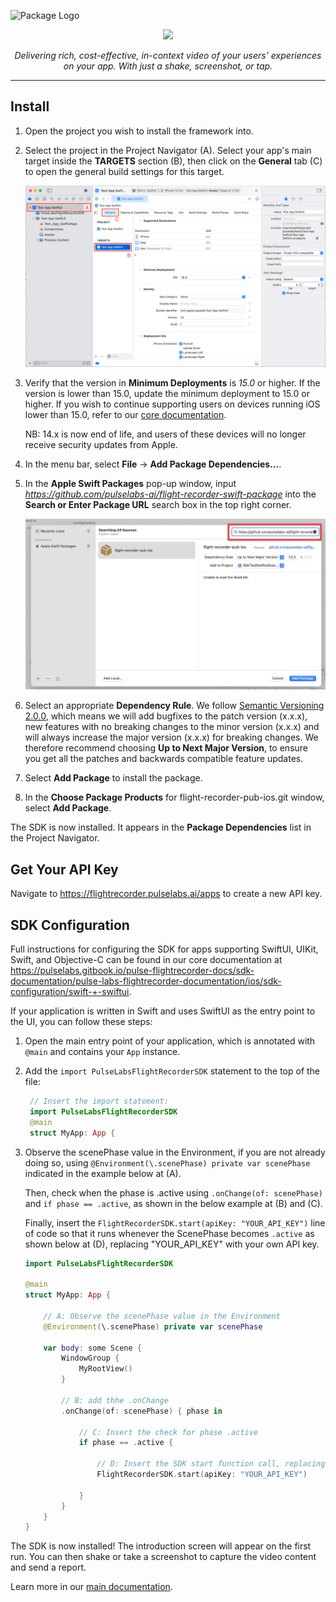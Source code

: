 <p>
	<img src="https://softr-prod.imgix.net/applications/d9e2fdd7-844e-483f-a300-4d0fc6c67644/assets/aa69a423-4434-44de-a304-6187845ebf24.png" height="50"    alt="Package Logo" />
</p>
<p align="center">
  <img src="https://softr-prod.imgix.net/applications/d9e2fdd7-844e-483f-a300-4d0fc6c67644/assets/1ae6e393-048d-4663-b41d-1a8dcd2789f3.svg"/>
</p>
<p align="center">
	<i>Delivering rich, cost-effective, in-context video of your users' experiences on your app. With just a shake, screenshot, or tap.</i>
</p>

---

## Install

1. Open the project you wish to install the framework into.
2. Select the project in the Project Navigator (A). Select your app's main target inside the **TARGETS** section (B), then click on the **General** tab (C) to open the general build settings for this target.

   <img src="docs/images/install_step_1.webp" width="650" alt="Project (A), Add Files button (B), Add Files to Your Project (C)" />

3. Verify that the version in **Minimum Deployments** is *15.0* or higher. If the version is lower than 15.0, update the minimum deployment to 15.0 or higher. If you wish to continue supporting users on devices running iOS lower than 15.0, refer to our [core documentation](https://pulselabs.gitbook.io/pulse-flightrecorder-docs/sdk-documentation/pulse-labs-flightrecorder-documentation/ios/install-the-sdk).

    NB: 14.x is now end of life, and users of these devices will no longer receive security updates from Apple. 

4. In the menu bar, select **File** -> **Add Package Dependencies...**.

5. In the **Apple Swift Packages** pop-up window, input *https://github.com/pulselabs-ai/flight-recorder-swift-package* into the **Search or Enter Package URL** search box in the top right corner.

   <img src="docs/images/install_step_2.webp" width="650" alt="" />

6. Select an appropriate **Dependency Rule**. We follow [Semantic Versioning 2.0.0](https://semver.org/), which means we will add bugfixes to the patch version (x.x.x), new features with no breaking changes to the minor version (x.x.x) and will always increase the major version (x.x.x) for breaking changes. We therefore recommend choosing **Up to Next Major Version**, to ensure you get all the patches and backwards compatible feature updates.
7. Select **Add Package** to install the package.
8. In the **Choose Package Products** for flight-recorder-pub-ios.git window, select **Add Package**.

The SDK is now installed. It appears in the **Package Dependencies** list in the Project Navigator. 

## Get Your API Key

Navigate to https://flightrecorder.pulselabs.ai/apps to create a new API key. 

## SDK Configuration

Full instructions for configuring the SDK for apps supporting SwiftUI, UIKit, Swift, and Objective-C can be found in our core documentation at https://pulselabs.gitbook.io/pulse-flightrecorder-docs/sdk-documentation/pulse-labs-flightrecorder-documentation/ios/sdk-configuration/swift-+-swiftui.

If your application is written in Swift and uses SwiftUI as the entry point to the UI, you can follow these steps: ​

1. Open the main entry point of your application, which is annotated with `@main` and contains your `App` instance. ​
2. Add the `import PulseLabsFlightRecorderSDK` statement to the top of the file:
   
   ```swift
    // Insert the import statement:
    import PulseLabsFlightRecorderSDK
    @main
    struct MyApp: App {    
   ```

3.  Observe the scenePhase value in the Environment, if you are not already doing so, using `@Environment(\.scenePhase) private var scenePhase` indicated in the example below at (A).

    Then, check when the phase is .active using `.onChange(of: scenePhase)` and `if phase == .active`, as shown in the below example at (B) and (C).

    Finally, insert the `FlightRecorderSDK.start(apiKey: "YOUR_API_KEY")` line of code so that it runs whenever the ScenePhase becomes `.active` as shown below at (D), replacing "YOUR_API_KEY" with your own API key.

    ```swift
    import PulseLabsFlightRecorderSDK

    @main
    struct MyApp: App {

        // A: Observe the scenePhase value in the Environment
        @Environment(\.scenePhase) private var scenePhase

        var body: some Scene {
            WindowGroup {
                MyRootView()
            }
            
            // B: add thhe .onChange
            .onChange(of: scenePhase) { phase in
                
                // C: Insert the check for phase .active
                if phase == .active {
    
                    // D: Insert the SDK start function call, replacing YOUR_API_KEY with your API key
                    FlightRecorderSDK.start(apiKey: "YOUR_API_KEY")

                }
            }
        }
    }
    ```

The SDK is now installed! The introduction screen will appear on the first run. You can then shake or take a screenshot to capture the video content and send a report.

Learn more in our [main documentation](https://pulselabs.gitbook.io/pulse-flightrecorder-docs/sdk-documentation/pulse-labs-flightrecorder-documentation/ios/create-custom-triggers).